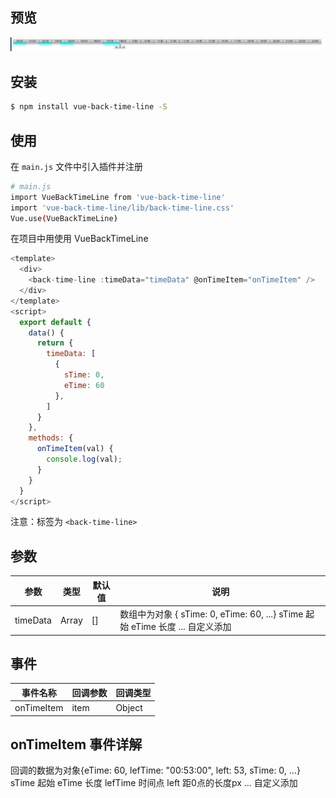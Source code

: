 ## 预览

![time](./time.png)

## 安装

``` bash
$ npm install vue-back-time-line -S
```
## 使用

在 `main.js` 文件中引入插件并注册

``` bash
# main.js
import VueBackTimeLine from 'vue-back-time-line'
import 'vue-back-time-line/lib/back-time-line.css'
Vue.use(VueBackTimeLine)
```

在项目中用使用 VueBackTimeLine


```js
<template>
  <div>
    <back-time-line :timeData="timeData" @onTimeItem="onTimeItem" />
  </div>
</template>
<script>
  export default {
    data() {
      return {
        timeData: [
          {
            sTime: 0,
            eTime: 60
          },
        ]
      }
    },
    methods: {
      onTimeItem(val) {
        console.log(val);
      }
    }
  }
</script>
```

注意：标签为 `<back-time-line>`

## 参数

| 参数 | 类型 | 默认值 | 说明 |
| ------ | ------ | ------ | ------ |
| timeData | Array | [] | 数组中为对象 { sTime: 0, eTime: 60, ...} sTime 起始 eTime 长度 ... 自定义添加|


## 事件

| 事件名称 | 回调参数 | 回调类型 |
| ------ | ------ | ------ |
| onTimeItem | item | Object |

## onTimeItem 事件详解
回调的数据为对象{eTime: 60, lefTime: "00:53:00", left: 53, sTime: 0, ...} sTime 起始 eTime 长度 lefTime 时间点 left 距0点的长度px ... 自定义添加